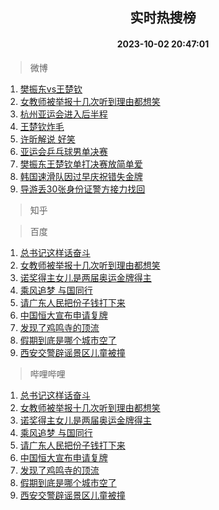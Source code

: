 <div align="center"><h2>实时热搜榜</h2><h4>2023-10-02 20:47:01</h4></div>

> 微博  

1. [樊振东vs王楚钦](https://s.weibo.com/weibo?q=%23%E6%A8%8A%E6%8C%AF%E4%B8%9Cvs%E7%8E%8B%E6%A5%9A%E9%92%A6%23&t=31&band_rank=1&Refer=top)<br />
2. [女教师被举报十几次听到理由都想笑](https://s.weibo.com/weibo?q=%23%E5%A5%B3%E6%95%99%E5%B8%88%E8%A2%AB%E4%B8%BE%E6%8A%A5%E5%8D%81%E5%87%A0%E6%AC%A1%E5%90%AC%E5%88%B0%E7%90%86%E7%94%B1%E9%83%BD%E6%83%B3%E7%AC%91%23&t=31&band_rank=2&Refer=top)<br />
3. [杭州亚运会进入后半程](https://s.weibo.com/weibo?q=%23%E6%9D%AD%E5%B7%9E%E4%BA%9A%E8%BF%90%E4%BC%9A%E8%BF%9B%E5%85%A5%E5%90%8E%E5%8D%8A%E7%A8%8B%23&t=31&band_rank=3&Refer=top)<br />
4. [王楚钦炸毛](https://s.weibo.com/weibo?q=%23%E7%8E%8B%E6%A5%9A%E9%92%A6%E7%82%B8%E6%AF%9B%23&t=31&band_rank=4&Refer=top)<br />
5. [许昕解说 好笑](https://s.weibo.com/weibo?q=%E8%AE%B8%E6%98%95%E8%A7%A3%E8%AF%B4%20%E5%A5%BD%E7%AC%91&t=31&band_rank=5&Refer=top)<br />
6. [亚运会乒乓球男单决赛](https://s.weibo.com/weibo?q=%E4%BA%9A%E8%BF%90%E4%BC%9A%E4%B9%92%E4%B9%93%E7%90%83%E7%94%B7%E5%8D%95%E5%86%B3%E8%B5%9B&t=31&band_rank=6&Refer=top)<br />
7. [樊振东王楚钦单打决赛放简单爱](https://s.weibo.com/weibo?q=%23%E6%A8%8A%E6%8C%AF%E4%B8%9C%E7%8E%8B%E6%A5%9A%E9%92%A6%E5%8D%95%E6%89%93%E5%86%B3%E8%B5%9B%E6%94%BE%E7%AE%80%E5%8D%95%E7%88%B1%23&t=31&band_rank=7&Refer=top)<br />
8. [韩国速滑队因过早庆祝错失金牌](https://s.weibo.com/weibo?q=%23%E9%9F%A9%E5%9B%BD%E9%80%9F%E6%BB%91%E9%98%9F%E5%9B%A0%E8%BF%87%E6%97%A9%E5%BA%86%E7%A5%9D%E9%94%99%E5%A4%B1%E9%87%91%E7%89%8C%23&t=31&band_rank=8&Refer=top)<br />
9. [导游丢30张身份证警方接力找回](https://s.weibo.com/weibo?q=%23%E5%AF%BC%E6%B8%B8%E4%B8%A230%E5%BC%A0%E8%BA%AB%E4%BB%BD%E8%AF%81%E8%AD%A6%E6%96%B9%E6%8E%A5%E5%8A%9B%E6%89%BE%E5%9B%9E%23&t=31&band_rank=9&Refer=top)<br />

> 知乎  


> 百度  

1. [总书记这样话奋斗](https://www.baidu.com/s?wd=%E6%80%BB%E4%B9%A6%E8%AE%B0%E8%BF%99%E6%A0%B7%E8%AF%9D%E5%A5%8B%E6%96%97&sa=fyb_news&rsv_dl=fyb_news)<br />
2. [女教师被举报十几次听到理由都想笑](https://www.baidu.com/s?wd=%E5%A5%B3%E6%95%99%E5%B8%88%E8%A2%AB%E4%B8%BE%E6%8A%A5%E5%8D%81%E5%87%A0%E6%AC%A1%E5%90%AC%E5%88%B0%E7%90%86%E7%94%B1%E9%83%BD%E6%83%B3%E7%AC%91&sa=fyb_news&rsv_dl=fyb_news)<br />
3. [诺奖得主女儿是两届奥运金牌得主](https://www.baidu.com/s?wd=%E8%AF%BA%E5%A5%96%E5%BE%97%E4%B8%BB%E5%A5%B3%E5%84%BF%E6%98%AF%E4%B8%A4%E5%B1%8A%E5%A5%A5%E8%BF%90%E9%87%91%E7%89%8C%E5%BE%97%E4%B8%BB&sa=fyb_news&rsv_dl=fyb_news)<br />
4. [乘风追梦 与国同行](https://www.baidu.com/s?wd=%E4%B9%98%E9%A3%8E%E8%BF%BD%E6%A2%A6+%E4%B8%8E%E5%9B%BD%E5%90%8C%E8%A1%8C&sa=fyb_news&rsv_dl=fyb_news)<br />
5. [请广东人民把份子钱打下来](https://www.baidu.com/s?wd=%E8%AF%B7%E5%B9%BF%E4%B8%9C%E4%BA%BA%E6%B0%91%E6%8A%8A%E4%BB%BD%E5%AD%90%E9%92%B1%E6%89%93%E4%B8%8B%E6%9D%A5&sa=fyb_news&rsv_dl=fyb_news)<br />
6. [中国恒大宣布申请复牌](https://www.baidu.com/s?wd=%E4%B8%AD%E5%9B%BD%E6%81%92%E5%A4%A7%E5%AE%A3%E5%B8%83%E7%94%B3%E8%AF%B7%E5%A4%8D%E7%89%8C&sa=fyb_news&rsv_dl=fyb_news)<br />
7. [发现了鸡鸣寺的顶流](https://www.baidu.com/s?wd=%E5%8F%91%E7%8E%B0%E4%BA%86%E9%B8%A1%E9%B8%A3%E5%AF%BA%E7%9A%84%E9%A1%B6%E6%B5%81&sa=fyb_news&rsv_dl=fyb_news)<br />
8. [假期到底是哪个城市空了](https://www.baidu.com/s?wd=%E5%81%87%E6%9C%9F%E5%88%B0%E5%BA%95%E6%98%AF%E5%93%AA%E4%B8%AA%E5%9F%8E%E5%B8%82%E7%A9%BA%E4%BA%86&sa=fyb_news&rsv_dl=fyb_news)<br />
9. [西安交警辟谣景区儿童被撞](https://www.baidu.com/s?wd=%E8%A5%BF%E5%AE%89%E4%BA%A4%E8%AD%A6%E8%BE%9F%E8%B0%A3%E6%99%AF%E5%8C%BA%E5%84%BF%E7%AB%A5%E8%A2%AB%E6%92%9E&sa=fyb_news&rsv_dl=fyb_news)<br />

> 哔哩哔哩  

1. [总书记这样话奋斗](https://www.baidu.com/s?wd=%E6%80%BB%E4%B9%A6%E8%AE%B0%E8%BF%99%E6%A0%B7%E8%AF%9D%E5%A5%8B%E6%96%97&sa=fyb_news&rsv_dl=fyb_news)<br />
2. [女教师被举报十几次听到理由都想笑](https://www.baidu.com/s?wd=%E5%A5%B3%E6%95%99%E5%B8%88%E8%A2%AB%E4%B8%BE%E6%8A%A5%E5%8D%81%E5%87%A0%E6%AC%A1%E5%90%AC%E5%88%B0%E7%90%86%E7%94%B1%E9%83%BD%E6%83%B3%E7%AC%91&sa=fyb_news&rsv_dl=fyb_news)<br />
3. [诺奖得主女儿是两届奥运金牌得主](https://www.baidu.com/s?wd=%E8%AF%BA%E5%A5%96%E5%BE%97%E4%B8%BB%E5%A5%B3%E5%84%BF%E6%98%AF%E4%B8%A4%E5%B1%8A%E5%A5%A5%E8%BF%90%E9%87%91%E7%89%8C%E5%BE%97%E4%B8%BB&sa=fyb_news&rsv_dl=fyb_news)<br />
4. [乘风追梦 与国同行](https://www.baidu.com/s?wd=%E4%B9%98%E9%A3%8E%E8%BF%BD%E6%A2%A6+%E4%B8%8E%E5%9B%BD%E5%90%8C%E8%A1%8C&sa=fyb_news&rsv_dl=fyb_news)<br />
5. [请广东人民把份子钱打下来](https://www.baidu.com/s?wd=%E8%AF%B7%E5%B9%BF%E4%B8%9C%E4%BA%BA%E6%B0%91%E6%8A%8A%E4%BB%BD%E5%AD%90%E9%92%B1%E6%89%93%E4%B8%8B%E6%9D%A5&sa=fyb_news&rsv_dl=fyb_news)<br />
6. [中国恒大宣布申请复牌](https://www.baidu.com/s?wd=%E4%B8%AD%E5%9B%BD%E6%81%92%E5%A4%A7%E5%AE%A3%E5%B8%83%E7%94%B3%E8%AF%B7%E5%A4%8D%E7%89%8C&sa=fyb_news&rsv_dl=fyb_news)<br />
7. [发现了鸡鸣寺的顶流](https://www.baidu.com/s?wd=%E5%8F%91%E7%8E%B0%E4%BA%86%E9%B8%A1%E9%B8%A3%E5%AF%BA%E7%9A%84%E9%A1%B6%E6%B5%81&sa=fyb_news&rsv_dl=fyb_news)<br />
8. [假期到底是哪个城市空了](https://www.baidu.com/s?wd=%E5%81%87%E6%9C%9F%E5%88%B0%E5%BA%95%E6%98%AF%E5%93%AA%E4%B8%AA%E5%9F%8E%E5%B8%82%E7%A9%BA%E4%BA%86&sa=fyb_news&rsv_dl=fyb_news)<br />
9. [西安交警辟谣景区儿童被撞](https://www.baidu.com/s?wd=%E8%A5%BF%E5%AE%89%E4%BA%A4%E8%AD%A6%E8%BE%9F%E8%B0%A3%E6%99%AF%E5%8C%BA%E5%84%BF%E7%AB%A5%E8%A2%AB%E6%92%9E&sa=fyb_news&rsv_dl=fyb_news)<br />
